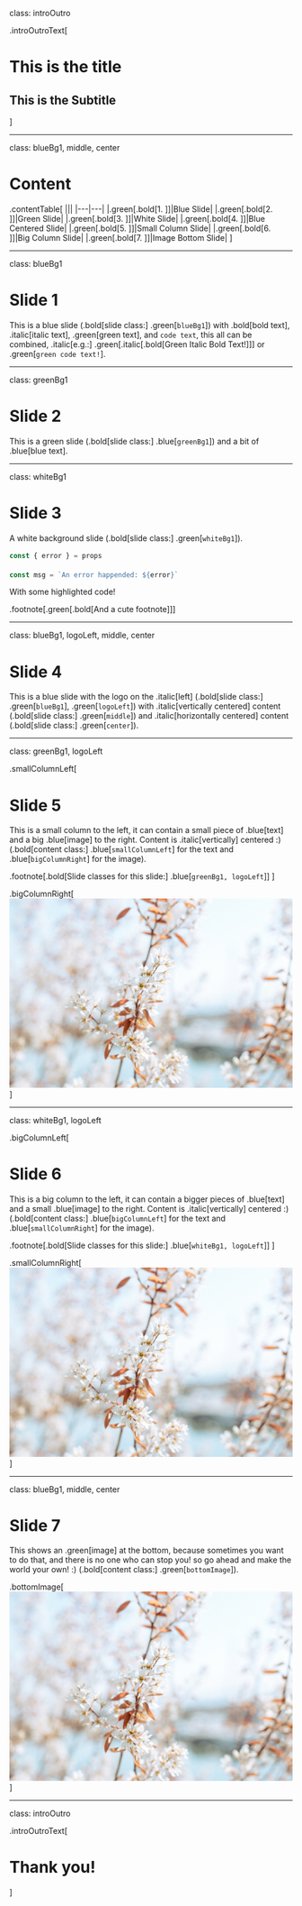 class: introOutro

.introOutroText[
  # This is the title
  ## This is the Subtitle
]

---
class: blueBg1, middle, center

# Content

.contentTable[
  |||
  |---|---|
  |.green[.bold[1. ]]|Blue Slide|
  |.green[.bold[2. ]]|Green Slide|
  |.green[.bold[3. ]]|White Slide|
  |.green[.bold[4. ]]|Blue Centered Slide|
  |.green[.bold[5. ]]|Small Column Slide|
  |.green[.bold[6. ]]|Big Column Slide|
  |.green[.bold[7. ]]|Image Bottom Slide|
]

---
class: blueBg1

# Slide 1

This is a blue slide (.bold[slide class:] .green[`blueBg1`]) with .bold[bold text], .italic[italic text], .green[green text], and `code text`, this all can be combined, .italic[e.g.:] .green[.italic[.bold[Green Italic Bold Text!]]] or .green[`green code text!`].

---
class: greenBg1

# Slide 2

This is a green slide (.bold[slide class:] .blue[`greenBg1`]) and a bit of .blue[blue text].

---
class: whiteBg1

# Slide 3

A white background slide (.bold[slide class:] .green[`whiteBg1`]).

```javascript
const { error } = props

const msg = `An error happended: ${error}`
```

With some highlighted code!

.footnote[.green[.bold[And a cute footnote]]]

---
class: blueBg1, logoLeft, middle, center

# Slide 4

This is a blue slide with the logo on the .italic[left] (.bold[slide class:] .green[`blueBg1`], .green[`logoLeft`]) with .italic[vertically centered] content (.bold[slide class:] .green[`middle`]) and .italic[horizontally centered] content (.bold[slide class:] .green[`center`]).

---
class: greenBg1, logoLeft

.smallColumnLeft[
  # Slide 5

  This is a small column to the left, it can contain a small piece of .blue[text] and a big .blue[image] to the right. Content is .italic[vertically] centered :) (.bold[content class:] .blue[`smallColumnLeft`] for the text and .blue[`bigColumnRight`] for the image).

  .footnote[.bold[Slide classes for this slide:] .blue[`greenBg1, logoLeft`]]
]

.bigColumnRight[![Random Image](img/image.jpg)]

---
class: whiteBg1, logoLeft

.bigColumnLeft[
  # Slide 6

  This is a big column to the left, it can contain a bigger pieces of .blue[text] and a small .blue[image] to the right. Content is .italic[vertically] centered :) (.bold[content class:] .blue[`bigColumnLeft`] for the text and .blue[`smallColumnRight`] for the image).

  .footnote[.bold[Slide classes for this slide:] .blue[`whiteBg1, logoLeft`]]
]

.smallColumnRight[![Random Image](img/image.jpg)]

---
class: blueBg1, middle, center

# Slide 7

This shows an .green[image] at the bottom, because sometimes you want to do that, and there is no one who can stop you! so go ahead and make the world your own! :) (.bold[content class:] .green[`bottomImage`]).

.bottomImage[![Random Image](img/image.jpg)]

---
class: introOutro

.introOutroText[
  # Thank you!
]
